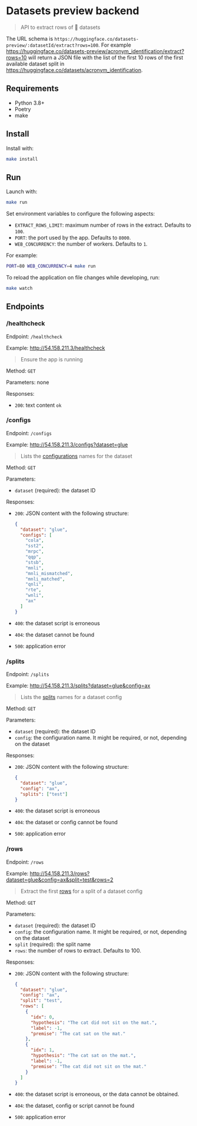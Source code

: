 # Datasets preview backend

> API to extract rows of 🤗 datasets

The URL schema is `https://huggingface.co/datasets-preview/:datasetId/extract?rows=100`. For example https://huggingface.co/datasets-preview/acronym_identification/extract?rows=10 will return a JSON file with the list of the first 10 rows of the first available dataset split in https://huggingface.co/datasets/acronym_identification.

## Requirements

- Python 3.8+
- Poetry
- make

## Install

Install with:

```bash
make install
```

## Run

Launch with:

```bash
make run
```

Set environment variables to configure the following aspects:

- `EXTRACT_ROWS_LIMIT`: maximum number of rows in the extract. Defaults to `100`.
- `PORT`: the port used by the app. Defaults to `8000`.
- `WEB_CONCURRENCY`: the number of workers. Defaults to `1`.

For example:

```bash
PORT=80 WEB_CONCURRENCY=4 make run
```

To reload the application on file changes while developing, run:

```bash
make watch
```

## Endpoints

### /healthcheck

Endpoint: `/healthcheck`

Example: http://54.158.211.3/healthcheck

> Ensure the app is running

Method: `GET`

Parameters: none

Responses:

- `200`: text content `ok`

### /configs

Endpoint: `/configs`

Example: http://54.158.211.3/configs?dataset=glue

> Lists the [configurations](https://huggingface.co/docs/datasets/loading_datasets.html#selecting-a-configuration) names for the dataset

Method: `GET`

Parameters:

- `dataset` (required): the dataset ID

Responses:

- `200`: JSON content with the following structure:

  ```json
  {
    "dataset": "glue",
    "configs": [
      "cola",
      "sst2",
      "mrpc",
      "qqp",
      "stsb",
      "mnli",
      "mnli_mismatched",
      "mnli_matched",
      "qnli",
      "rte",
      "wnli",
      "ax"
    ]
  }
  ```

- `400`: the dataset script is erroneous
- `404`: the dataset cannot be found
- `500`: application error

### /splits

Endpoint: `/splits`

Example: http://54.158.211.3/splits?dataset=glue&config=ax

> Lists the [splits](https://huggingface.co/docs/datasets/splits.html) names for a dataset config

Method: `GET`

Parameters:

- `dataset` (required): the dataset ID
- `config`: the configuration name. It might be required, or not, depending on the dataset

Responses:

- `200`: JSON content with the following structure:

  ```json
  {
    "dataset": "glue",
    "config": "ax",
    "splits": ["test"]
  }
  ```

- `400`: the dataset script is erroneous
- `404`: the dataset or config cannot be found
- `500`: application error

### /rows

Endpoint: `/rows`

Example: http://54.158.211.3/rows?dataset=glue&config=ax&split=test&rows=2

> Extract the first [rows](https://huggingface.co/docs/datasets/splits.html) for a split of a dataset config

Method: `GET`

Parameters:

- `dataset` (required): the dataset ID
- `config`: the configuration name. It might be required, or not, depending on the dataset
- `split` (required): the split name
- `rows`: the number of rows to extract. Defaults to 100.

Responses:

- `200`: JSON content with the following structure:

  ```json
  {
    "dataset": "glue",
    "config": "ax",
    "split": "test",
    "rows": [
      {
        "idx": 0,
        "hypothesis": "The cat did not sit on the mat.",
        "label": -1,
        "premise": "The cat sat on the mat."
      },
      {
        "idx": 1,
        "hypothesis": "The cat sat on the mat.",
        "label": -1,
        "premise": "The cat did not sit on the mat."
      }
    ]
  }
  ```

- `400`: the dataset script is erroneous, or the data cannot be obtained.
- `404`: the dataset, config or script cannot be found
- `500`: application error
